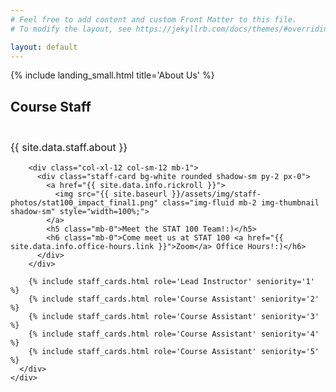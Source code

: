 ```yaml
---
# Feel free to add content and custom Front Matter to this file.
# To modify the layout, see https://jekyllrb.com/docs/themes/#overriding-theme-defaults

layout: default
---
```

{% include landing_small.html title='About Us' %}

<div id="about" class="offset" style="margin-top: 5px;">
  <div class="bg-light py-4">
    <div class="container py-4">
      <div class="col-12 text-center">
        <div class="text-center" style="margin-bottom: 3em;">
          <h2 class="display-5 font-weight-light">Course Staff</h2>
        </div>
        <p class="lead text-left" style="font-size: 1.15em;">{{ site.data.staff.about }}</p>
      </div>
      <div class="row text-center">

        <div class="col-xl-12 col-sm-12 mb-1">
          <div class="staff-card bg-white rounded shadow-sm py-2 px-0">
            <a href="{{ site.data.info.rickroll }}">
              <img src="{{ site.baseurl }}/assets/img/staff-photos/stat100_impact_final1.png" class="img-fluid mb-2 img-thumbnail shadow-sm" style="width=100%;">
            </a>
            <h5 class="mb-0">Meet the STAT 100 Team!:)</h5>
            <h6 class="mb-0">Come meet us at STAT 100 <a href="{{ site.data.info.office-hours.link }}">Zoom</a> Office Hours!:)</h6>
          </div>
        </div>

        {% include staff_cards.html role='Lead Instructor' seniority='1' %}
        {% include staff_cards.html role='Course Assistant' seniority='2' %}
        {% include staff_cards.html role='Course Assistant' seniority='3' %}
        {% include staff_cards.html role='Course Assistant' seniority='4' %}
        {% include staff_cards.html role='Course Assistant' seniority='5' %}
      </div>
    </div>
  </div>
</div>

